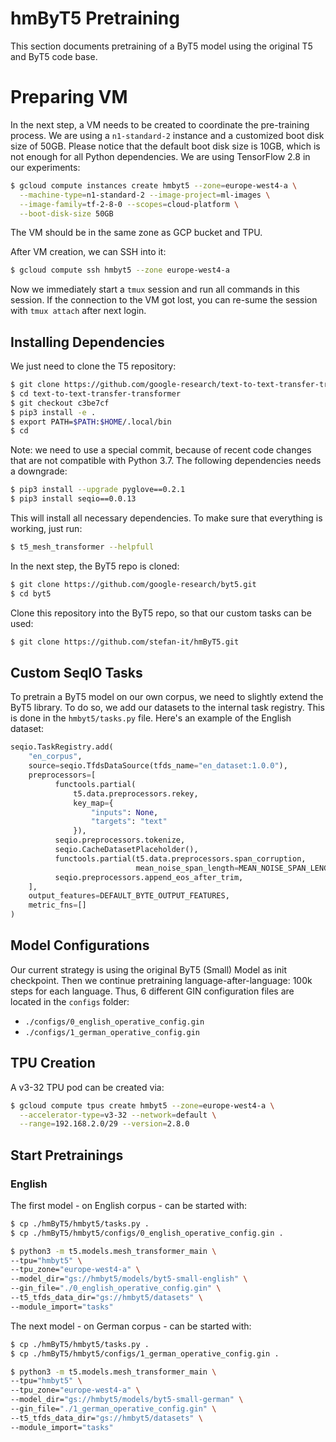 # hmByT5 Pretraining

This section documents pretraining of a ByT5 model using the original T5 and ByT5 code base.

# Preparing VM

In the next step, a VM needs to be created to coordinate the pre-training process. We are using a `n1-standard-2` instance and a customized boot disk size of 50GB. Please notice that the default boot disk size is 10GB, which is not enough for all Python dependencies. We are using TensorFlow 2.8 in our experiments:

```bash
$ gcloud compute instances create hmbyt5 --zone=europe-west4-a \
  --machine-type=n1-standard-2 --image-project=ml-images \
  --image-family=tf-2-8-0 --scopes=cloud-platform \
  --boot-disk-size 50GB
```

The VM should be in the same zone as GCP bucket and TPU.

After VM creation, we can SSH into it:

```bash
$ gcloud compute ssh hmbyt5 --zone europe-west4-a
```

Now we immediately start a `tmux` session and run all commands in this session. If the connection to the VM got lost, you can re-sume the session with `tmux attach` after next login.

## Installing Dependencies

We just need to clone the T5 repository:

```bash
$ git clone https://github.com/google-research/text-to-text-transfer-transformer.git
$ cd text-to-text-transfer-transformer
$ git checkout c3be7cf
$ pip3 install -e .
$ export PATH=$PATH:$HOME/.local/bin
$ cd
```

Note: we need to use a special commit, because of recent code changes that are not compatible with Python 3.7. The following dependencies needs a downgrade:

```bash
$ pip3 install --upgrade pyglove==0.2.1
$ pip3 install seqio==0.0.13
```

This will install all necessary dependencies. To make sure that everything is working, just run:

```bash
$ t5_mesh_transformer --helpfull
```

In the next step, the ByT5 repo is cloned:

```bash
$ git clone https://github.com/google-research/byt5.git
$ cd byt5
```

Clone this repository into the ByT5 repo, so that our custom tasks can be used:

```bash
$ git clone https://github.com/stefan-it/hmByT5.git
```

## Custom SeqIO Tasks

To pretrain a ByT5 model on our own corpus, we need to slightly extend the ByT5 library. To do so, we add our datasets to the internal task registry.
This is done in the `hmbyt5/tasks.py` file. Here's an example of the English dataset:

```python
seqio.TaskRegistry.add(
    "en_corpus",
    source=seqio.TfdsDataSource(tfds_name="en_dataset:1.0.0"),
    preprocessors=[
          functools.partial(
              t5.data.preprocessors.rekey,
              key_map={
                  "inputs": None,
                  "targets": "text"
              }),
          seqio.preprocessors.tokenize,
          seqio.CacheDatasetPlaceholder(),
          functools.partial(t5.data.preprocessors.span_corruption,
                            mean_noise_span_length=MEAN_NOISE_SPAN_LENGTH),
          seqio.preprocessors.append_eos_after_trim,
    ],
    output_features=DEFAULT_BYTE_OUTPUT_FEATURES,
    metric_fns=[]
)
```

## Model Configurations

Our current strategy is using the original ByT5 (Small) Model as init checkpoint. Then we continue pretraining language-after-language: 100k steps for each language.
Thus, 6 different GIN configuration files are located in the `configs` folder:

* `./configs/0_english_operative_config.gin`
* `./configs/1_german_operative_config.gin`

## TPU Creation

A v3-32 TPU pod can be created via:

```bash
$ gcloud compute tpus create hmbyt5 --zone=europe-west4-a \
  --accelerator-type=v3-32 --network=default \
  --range=192.168.2.0/29 --version=2.8.0
```

## Start Pretrainings

### English

The first model - on English corpus - can be started with:

```bash
$ cp ./hmByT5/hmbyt5/tasks.py .
$ cp ./hmByT5/hmbyt5/configs/0_english_operative_config.gin .

$ python3 -m t5.models.mesh_transformer_main \
--tpu="hmbyt5" \
--tpu_zone="europe-west4-a" \
--model_dir="gs://hmbyt5/models/byt5-small-english" \
--gin_file="./0_english_operative_config.gin" \
--t5_tfds_data_dir="gs://hmbyt5/datasets" \
--module_import="tasks"
```

The next model - on German corpus - can be started with:

```bash
$ cp ./hmByT5/hmbyt5/tasks.py .
$ cp ./hmByT5/hmbyt5/configs/1_german_operative_config.gin .

$ python3 -m t5.models.mesh_transformer_main \
--tpu="hmbyt5" \
--tpu_zone="europe-west4-a" \
--model_dir="gs://hmbyt5/models/byt5-small-german" \
--gin_file="./1_german_operative_config.gin" \
--t5_tfds_data_dir="gs://hmbyt5/datasets" \
--module_import="tasks"
```
